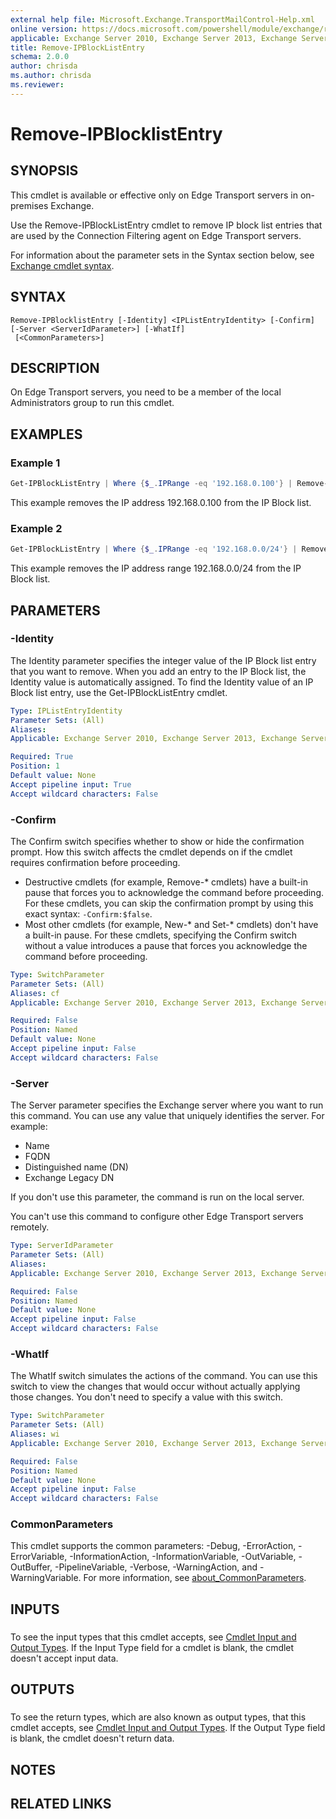 ```yaml
---
external help file: Microsoft.Exchange.TransportMailControl-Help.xml
online version: https://docs.microsoft.com/powershell/module/exchange/remove-ipblocklistentry
applicable: Exchange Server 2010, Exchange Server 2013, Exchange Server 2016, Exchange Server 2019
title: Remove-IPBlockListEntry
schema: 2.0.0
author: chrisda
ms.author: chrisda
ms.reviewer:
---
```


# Remove-IPBlocklistEntry

## SYNOPSIS
This cmdlet is available or effective only on Edge Transport servers in on-premises Exchange.

Use the Remove-IPBlockListEntry cmdlet to remove IP block list entries that are used by the Connection Filtering agent on Edge Transport servers.

For information about the parameter sets in the Syntax section below, see [Exchange cmdlet syntax](https://docs.microsoft.com/powershell/exchange/exchange-cmdlet-syntax).

## SYNTAX

```
Remove-IPBlocklistEntry [-Identity] <IPListEntryIdentity> [-Confirm] [-Server <ServerIdParameter>] [-WhatIf]
 [<CommonParameters>]
```

## DESCRIPTION
On Edge Transport servers, you need to be a member of the local Administrators group to run this cmdlet.

## EXAMPLES

### Example 1
```powershell
Get-IPBlockListEntry | Where {$_.IPRange -eq '192.168.0.100'} | Remove-IPBlockListEntry
```

This example removes the IP address 192.168.0.100 from the IP Block list.

### Example 2
```powershell
Get-IPBlockListEntry | Where {$_.IPRange -eq '192.168.0.0/24'} | Remove-IPBlockListEntry
```

This example removes the IP address range 192.168.0.0/24 from the IP Block list.

## PARAMETERS

### -Identity
The Identity parameter specifies the integer value of the IP Block list entry that you want to remove. When you add an entry to the IP Block list, the Identity value is automatically assigned. To find the Identity value of an IP Block list entry, use the Get-IPBlockListEntry cmdlet.

```yaml
Type: IPListEntryIdentity
Parameter Sets: (All)
Aliases:
Applicable: Exchange Server 2010, Exchange Server 2013, Exchange Server 2016, Exchange Server 2019

Required: True
Position: 1
Default value: None
Accept pipeline input: True
Accept wildcard characters: False
```

### -Confirm
The Confirm switch specifies whether to show or hide the confirmation prompt. How this switch affects the cmdlet depends on if the cmdlet requires confirmation before proceeding.

- Destructive cmdlets (for example, Remove-\* cmdlets) have a built-in pause that forces you to acknowledge the command before proceeding. For these cmdlets, you can skip the confirmation prompt by using this exact syntax: `-Confirm:$false`.
- Most other cmdlets (for example, New-\* and Set-\* cmdlets) don't have a built-in pause. For these cmdlets, specifying the Confirm switch without a value introduces a pause that forces you acknowledge the command before proceeding.

```yaml
Type: SwitchParameter
Parameter Sets: (All)
Aliases: cf
Applicable: Exchange Server 2010, Exchange Server 2013, Exchange Server 2016, Exchange Server 2019

Required: False
Position: Named
Default value: None
Accept pipeline input: False
Accept wildcard characters: False
```

### -Server
The Server parameter specifies the Exchange server where you want to run this command. You can use any value that uniquely identifies the server. For example:

- Name
- FQDN
- Distinguished name (DN)
- Exchange Legacy DN

If you don't use this parameter, the command is run on the local server.

You can't use this command to configure other Edge Transport servers remotely.

```yaml
Type: ServerIdParameter
Parameter Sets: (All)
Aliases:
Applicable: Exchange Server 2010, Exchange Server 2013, Exchange Server 2016, Exchange Server 2019

Required: False
Position: Named
Default value: None
Accept pipeline input: False
Accept wildcard characters: False
```

### -WhatIf
The WhatIf switch simulates the actions of the command. You can use this switch to view the changes that would occur without actually applying those changes. You don't need to specify a value with this switch.

```yaml
Type: SwitchParameter
Parameter Sets: (All)
Aliases: wi
Applicable: Exchange Server 2010, Exchange Server 2013, Exchange Server 2016, Exchange Server 2019

Required: False
Position: Named
Default value: None
Accept pipeline input: False
Accept wildcard characters: False
```

### CommonParameters
This cmdlet supports the common parameters: -Debug, -ErrorAction, -ErrorVariable, -InformationAction, -InformationVariable, -OutVariable, -OutBuffer, -PipelineVariable, -Verbose, -WarningAction, and -WarningVariable. For more information, see [about_CommonParameters](https://go.microsoft.com/fwlink/p/?LinkID=113216).

## INPUTS

###  
To see the input types that this cmdlet accepts, see [Cmdlet Input and Output Types](https://go.microsoft.com/fwlink/p/?LinkId=616387). If the Input Type field for a cmdlet is blank, the cmdlet doesn't accept input data.

## OUTPUTS

###  
To see the return types, which are also known as output types, that this cmdlet accepts, see [Cmdlet Input and Output Types](https://go.microsoft.com/fwlink/p/?LinkId=616387). If the Output Type field is blank, the cmdlet doesn't return data.

## NOTES

## RELATED LINKS
